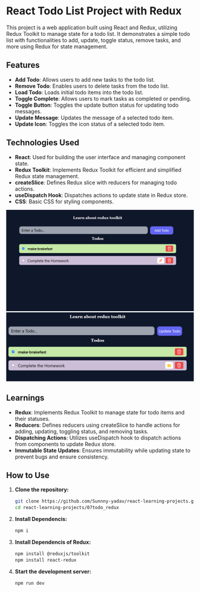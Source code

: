 # React Todo List Project with Redux

This project is a web application built using React and Redux, utilizing Redux Toolkit to manage state for a todo list. It demonstrates a simple todo list with functionalities to add, update, toggle status, remove tasks, and more using Redux for state management.

## Features

- **Add Todo**: Allows users to add new tasks to the todo list.
- **Remove Todo**: Enables users to delete tasks from the todo list.
- **Load Todo**: Loads initial todo items into the todo list.
- **Toggle Complete**: Allows users to mark tasks as completed or pending.
- **Toggle Button**: Toggles the update button status for updating todo messages.
- **Update Message**: Updates the message of a selected todo item.
- **Update Icon**: Toggles the icon status of a selected todo item.

## Technologies Used

- **React**: Used for building the user interface and managing component state.
- **Redux Toolkit**: Implements Redux Toolkit for efficient and simplified Redux state management.
- **createSlice**: Defines Redux slice with reducers for managing todo actions.
- **useDispatch Hook**: Dispatches actions to update state in Redux store.
- **CSS**: Basic CSS for styling components.

![add todo image](./src/assets/add.png)
![update todo image](./src/assets/image.png)
## Learnings

- **Redux**: Implements Redux Toolkit to manage state for todo items and their statuses.
- **Reducers**: Defines reducers using createSlice to handle actions for adding, updating, toggling status, and removing tasks.
- **Dispatching Actions**: Utilizes useDispatch hook to dispatch actions from components to update Redux store.
- **Immutable State Updates**: Ensures immutability while updating state to prevent bugs and ensure consistency.

## How to Use

1. **Clone the repository:**
   ```bash
   git clone https://github.com/Sunnny-yadav/react-learning-projects.git
   cd react-learning-projects/07todo_redux
2. **Install Dependencis:**
   ```bash
   npm i
   ```
3. **Install Dependencis of Redux:**
   ```bash
   npm install @reduxjs/toolkit
   npm install react-redux 
   ```
4. **Start the development server:**
   ```bash
   npm run dev 
   ```
